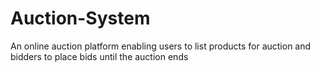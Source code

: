 # Auction-System
 An online auction platform enabling users to list products for auction and bidders to place bids until the auction ends
